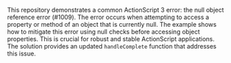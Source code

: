 This repository demonstrates a common ActionScript 3 error: the null object reference error (#1009). The error occurs when attempting to access a property or method of an object that is currently null.  The example shows how to mitigate this error using null checks before accessing object properties.  This is crucial for robust and stable ActionScript applications.  The solution provides an updated `handleComplete` function that addresses this issue.